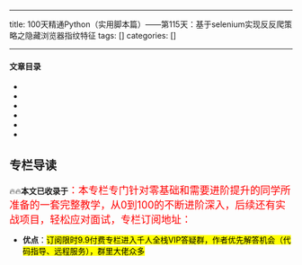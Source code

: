 
--- 
title:  100天精通Python（实用脚本篇）——第115天：基于selenium实现反反爬策略之隐藏浏览器指纹特征 
tags: []
categories: [] 

---


#### 文章目录

  - 
  - 
  - 
  - 
  - 
  - 
 


## 专栏导读

🔥🔥**本文已收录于**<font size="4" color="red">：本专栏专门针对零基础和需要进阶提升的同学所准备的一套完整教学，从0到100的不断进阶深入，后续还有实战项目，轻松应对面试，专栏订阅地址：</font>

 - **优点**：<mark>订阅限时9.9付费专栏进入千人全栈VIP答疑群，作者优先解答机会（代码指导、远程服务），群里大佬众多</mark>
